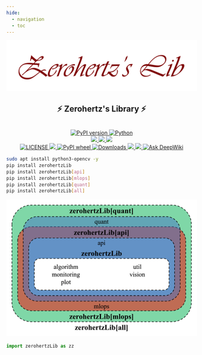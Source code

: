 ```yaml
---
hide:
  - navigation
  - toc
---
```


<p align="center">
    <img src="assets/props/zerohertzLib-tp-red.png">
</p>

<h2 align = "center">
    ⚡ Zerohertz's Library ⚡
</h2>

<p align="center">
    <br/>
    <a href="https://pypi.org/project/zerohertzLib/">
        <img src="https://img.shields.io/pypi/v/zerohertzLib?style=for-the-badge&logo=PyPI&logoColor=FFFFFF&labelColor=3775A9&color=007EC6" alt="PyPI version"/>
    </a>
    <a href="https://pypi.org/project/zerohertzLib/">
        <img src="https://img.shields.io/pypi/pyversions/zerohertzLib?style=for-the-badge&logo=PyPI&logoColor=FFFFFF&labelColor=3775A9&color=007EC6" alt="Python"/>
    </a>
    <br/>
    <a href="https://github.com/Zerohertz/zerohertzLib">
        <img src="https://img.shields.io/badge/GitHub-181717?style=for-the-badge&logo=GitHub&logoColor=white"/>
    </a>
    <a href="https://app.readthedocs.org/projects/zerohertzlib/">
        <img src="https://img.shields.io/badge/Read the Docs-8CA1AF?style=for-the-badge&logo=readthedocs&logoColor=white"/>
    </a>
    <a href="https://zerohertzlib.readthedocs.io/">
        <img src="https://img.shields.io/badge/Material for MkDocs-526CFE?style=for-the-badge&logo=materialformkdocs&logoColor=white"/>
    </a>
    <br/>
    <a href="https://github.com/Zerohertz/zerohertzLib/blob/master/LICENSE">
        <img src="https://img.shields.io/pypi/l/zerohertzLib" alt="LICENSE"/>
    </a>
    <a href="https://github.com/astral-sh/ruff">
        <img src="https://img.shields.io/badge/code%20style-ruff-ruff"/>
    </a>
    <a href="https://pypi.org/project/zerohertzLib/">
        <img alt="PyPI wheel" src="https://img.shields.io/pypi/wheel/zerohertzLib"/>
    </a>
    <a href="https://pypi.org/project/zerohertzLib/">
        <img src="https://img.shields.io/pypi/dm/zerohertzLib" alt="Downloads"/>
    </a>
    <a href="https://app.codacy.com/gh/Zerohertz/zerohertzLib/dashboard?utm_source=gh&utm_medium=referral&utm_content=&utm_campaign=Badge_grade">
        <img src="https://app.codacy.com/project/badge/Grade/b08b1d140ee54ae1aa8ee251cb5888ff"/>
    </a>
    <a href="https://codecov.io/github/Zerohertz/zerohertzLib" >
        <img src="https://codecov.io/github/Zerohertz/zerohertzLib/graph/badge.svg?token=6OAPJIZ2NX"/>
    </a>
    <a href="https://deepwiki.com/Zerohertz/zerohertzLib">
        <img src="https://deepwiki.com/badge.svg" alt="Ask DeepWiki">
    </a>
</p>

```bash
sudo apt install python3-opencv -y
pip install zerohertzLib
pip install zerohertzLib[api]
pip install zerohertzLib[mlops]
pip install zerohertzLib[quant]
pip install zerohertzLib[all]
```

<p align="center">
    <img src="assets/props/schematic.png" width="600">
</p>

```python
import zerohertzLib as zz
```
